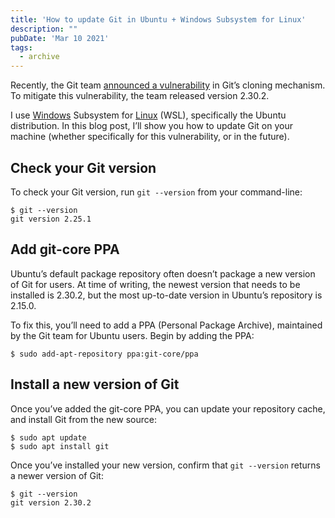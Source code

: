 ```yaml
---
title: 'How to update Git in Ubuntu + Windows Subsystem for Linux'
description: ""
pubDate: 'Mar 10 2021'
tags:
  - archive
---
```



Recently, the Git team [announced a vulnerability](https://github.com/git/git/security/advisories/GHSA-8prw-h3cq-mghm) in Git’s cloning mechanism. To mitigate this vulnerability, the team released version 2.30.2.

I use [Windows](https://7.dev/tag/windows/) Subsystem for [Linux](http://7.dev/tag/linux) (WSL), specifically the Ubuntu distribution. In this blog post, I’ll show you how to update Git on your machine (whether specifically for this vulnerability, or in the future).

## Check your Git version

To check your Git version, run `git --version` from your command-line:

```shell
$ git --version
git version 2.25.1
```

## Add git-core PPA

Ubuntu’s default package repository often doesn’t package a new version of Git for users. At time of writing, the newest version that needs to be installed is 2.30.2, but the most up-to-date version in Ubuntu’s repository is 2.15.0.

To fix this, you’ll need to add a PPA (Personal Package Archive), maintained by the Git team for Ubuntu users. Begin by adding the PPA:

```shell
$ sudo add-apt-repository ppa:git-core/ppa
```

## Install a new version of Git

Once you’ve added the git-core PPA, you can update your repository cache, and install Git from the new source:

```shell
$ sudo apt update
$ sudo apt install git
```

Once you’ve installed your new version, confirm that `git --version` returns a newer version of Git:

```shell
$ git --version
git version 2.30.2
```